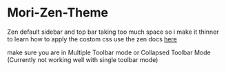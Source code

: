 # Mori-Zen-Theme
Zen default sidebar and top bar taking too much space so i make it thinner
to learn how to apply the costom css use the zen docs [here](https://docs.zen-browser.app/guides/live-editing)

make sure you are in Multiple Toolbar mode or Collapsed Toolbar Mode (Currently not working well with single toolbar mode)
